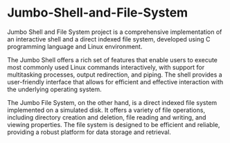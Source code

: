 # Jumbo-Shell-and-File-System

Jumbo Shell and File System project is a comprehensive implementation of an interactive shell and a direct indexed file system, developed using C programming language and Linux environment.

The Jumbo Shell offers a rich set of features that enable users to execute most commonly used Linux commands interactively, with support for multitasking processes, output redirection, and piping. The shell provides a user-friendly interface that allows for efficient and effective interaction with the underlying operating system.

The Jumbo File System, on the other hand, is a direct indexed file system implemented on a simulated disk. It offers a variety of file operations, including directory creation and deletion, file reading and writing, and viewing properties. The file system is designed to be efficient and reliable, providing a robust platform for data storage and retrieval.
